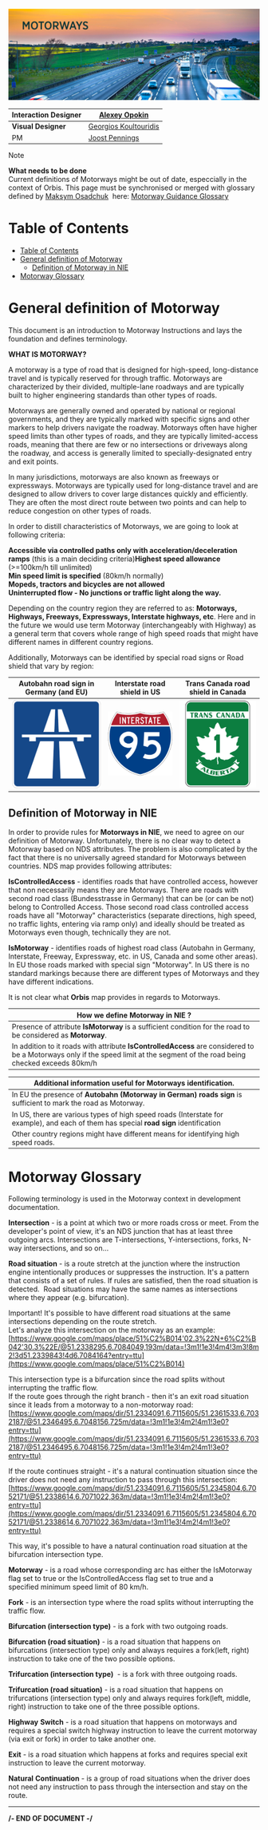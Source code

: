 ![](images/157710791.png)

| **Interaction Designer** | [Alexey Opokin](https://tomtom.atlassian.net/wiki/people/70121:e8cb7861-9079-4b92-b96d-bfe8cd882680?ref=confluence) |
|---|---|
| **Visual Designer** | [Georgios Koultouridis](https://tomtom.atlassian.net/wiki/people/5be2fd44649a737c2342afbe?ref=confluence) |
| PM | [Joost Pennings](https://tomtom.atlassian.net/wiki/people/712020:a6d50cb1-97be-4a9a-a279-3fbb3e2e1799?ref=confluence) |

> [!NOTE]
> **What needs to be done** <br> Current definitions of Motorways might be out of date, especcially in the context of Orbis. This page must be synchronised or merged with glossary defined by [Maksym Osadchuk](https://tomtom.atlassian.net/wiki/people/712020:fb261b5b-de23-442e-854b-8b08f3e29b6f?ref=confluence)  here: [Motorway Guidance Glossary](https://tomtom.atlassian.net/wiki/spaces/NAV/pages/104678579/Motorway+Guidance+Glossary)

Table of Contents
=================


*   [Table of Contents](#Table-of-Contents)
*   [General definition of Motorway](#General-definition-of-Motorway)
    *   [Definition of Motorway in NIE](#Definition-of-Motorway-in-NIE)
*   [Motorway Glossary](#Motorway-Glossary)
    

  

  

**General definition of Motorway**
==================================

This document is an introduction to Motorway Instructions and lays the foundation and defines terminology.

  

**WHAT IS MOTORWAY?**

A motorway is a type of road that is designed for high-speed, long-distance travel and is typically reserved for through traffic. Motorways are characterized by their divided, multiple-lane roadways and are typically built to higher engineering standards than other types of roads.

Motorways are generally owned and operated by national or regional governments, and they are typically marked with specific signs and other markers to help drivers navigate the roadway. Motorways often have higher speed limits than other types of roads, and they are typically limited-access roads, meaning that there are few or no intersections or driveways along the roadway, and access is generally limited to specially-designated entry and exit points.

In many jurisdictions, motorways are also known as freeways or expressways. Motorways are typically used for long-distance travel and are designed to allow drivers to cover large distances quickly and efficiently. They are often the most direct route between two points and can help to reduce congestion on other types of roads.

In order to distill characteristics of Motorways, we are going to look at following criteria:

**Accessible via controlled paths only with acceleration/deceleration ramps** (this is a main deciding criteria)**Highest speed allowance** (&gt;=100km/h till unlimited)  
**Min speed limit is specified** (80km/h normally)  
**Mopeds, tractors and bicycles are not allowed**  
**Uninterrupted flow - No junctions or traffic light along the way.**

Depending on the country region they are referred to as: **Motorways, Highways, Freeways, Expressways, Interstate highways, etc**. Here and in the future we would use term Motorway (interchangeably with Highway) as a general term that covers whole range of high speed roads that might have different names in different country regions. 

  

Additionally, Motorways can be identified by special road signs or Road shield that vary by region:

| Autobahn road sign in Germany (and EU) | Interstate road shield in US | Trans Canada road shield in Canada |
|---|---|---|
| ![](images/157710809.png) | ![](images/157710808.png) | ![](images/157710807.png) |

  

  

Definition of Motorway in NIE
-----------------------------

In order to provide rules for **Motorways in NIE**, we need to agree on our definition of Motorway. Unfortunately, there is no clear way to detect a Motorway based on NDS attributes. The problem is also complicated by the fact that there is no universally agreed standard for Motorways between countries. NDS map provides following attributes:

**IsControlledAccess** - identifies roads that have controlled access, however that non necessarily means they are Motorways. There are roads with second road class (Bundesstrasse in Germany) that can be (or can be not) belong to Controlled Access. Those second road class controlled access roads have all "Motorway" characteristics (separate directions, high speed, no traffic lights, entering via ramp only) and ideally should be treated as Motorways even though, technically they are not.

  
**IsMotorway** - identifies roads of highest road class (Autobahn in Germany, Interstate, Freeway, Expressway, etc. in US, Canada and some other areas). In EU those roads marked with special sign "Motorway". In US there is no standard markings because there are different types of Motorways and they have different indications.  
  
It is not clear what **Orbis** map provides in regards to Motorways.

  

| **How we define Motorway in NIE ?** |
|---|
| Presence of attribute **IsMotorway** is a sufficient condition for the road to be considered as **Motorway**. |
| In addition to it roads with attribute **IsControlledAccess** are considered to be a Motorways only if the speed limit at the segment of the road being checked exceeds 80km/h |

| Additional information useful for Motorways identification. |
|---|
| In EU the presence of **Autobahn** **(Motorway in German) roads sign** is sufficient to mark the road as Motorway. |
| In US, there are various types of high speed roads (Interstate for example), and each of them has special **road sign** identification |
| Other country regions might have different means for identifying high speed roads. |

  

  

Motorway Glossary
=================

Following terminology is used in the Motorway context in development documentation.

  

**Intersection** - is a point at which two or more roads cross or meet. From the developer's point of view, it's an NDS junction that has at least three outgoing arcs. Intersections are T-intersections, Y-intersections, forks, N-way intersections, and so on...

**Road situation** - is a route stretch at the junction where the instruction engine intentionally produces or suppresses the instruction. It's a pattern that consists of a set of rules. If rules are satisfied, then the road situation is detected.  Road situations may have the same names as intersections where they appear (e.g. bifurcation).

Important! It's possible to have different road situations at the same intersections depending on the route stretch.  
Let's analyze this intersection on the motorway as an example:  
[https://www.google.com/maps/place/51%C2%B014'02.3%22N+6%C2%B042'30.3%22E/@51.2338295,6.7084049,193m/data=!3m1!1e3!4m4!3m3!8m2!3d51.2339843!4d6.7084164?entry=ttu](https://www.google.com/maps/place/51%C2%B014)

This intersection type is a bifurcation since the road splits without interrupting the traffic flow.  
If the route goes through the right branch - then it's an exit road situation since it leads from a motorway to a non-motorway road:  
[https://www.google.com/maps/dir/51.2334091,6.7115605/51.2361533,6.7032187/@51.2346495,6.7048156,725m/data=!3m1!1e3!4m2!4m1!3e0?entry=ttu](https://www.google.com/maps/dir/51.2334091,6.7115605/51.2361533,6.7032187/@51.2346495,6.7048156,725m/data=!3m1!1e3!4m2!4m1!3e0?entry=ttu)

If the route continues straight - it's a natural continuation situation since the driver does not need any instruction to pass through this intersection:  
[https://www.google.com/maps/dir/51.2334091,6.7115605/51.2345804,6.7052171/@51.2338614,6.7071022,363m/data=!3m1!1e3!4m2!4m1!3e0?entry=ttu](https://www.google.com/maps/dir/51.2334091,6.7115605/51.2345804,6.7052171/@51.2338614,6.7071022,363m/data=!3m1!1e3!4m2!4m1!3e0?entry=ttu)

This way, it's possible to have a natural continuation road situation at the bifurcation intersection type. 

  

**Motorway** - is a road whose corresponding arc has either the IsMotorway flag set to true or the IsControlledAccess flag set to true and a specified minimum speed limit of 80 km/h.

**Fork** - is an intersection type where the road splits without interrupting the traffic flow.

**Bifurcation (intersection type)** - is a fork with two outgoing roads. 

**Bifurcation (road situation)** - is a road situation that happens on bifurcations (intersection type) only and always requires a fork(left, right) instruction to take one of the two possible options.

**Trifurcation (intersection type)**  - is a fork with three outgoing roads.

**Trifurcation (road situation)** - is a road situation that happens on trifurcations (intersection type) only and always requires fork(left, middle, right) instruction to take one of the three possible options.

**Highway** **Switch** - is a road situation that happens on motorways and requires a special switch highway instruction to leave the current motorway (via exit or fork) in order to take another one.

**Exit** - is a road situation which happens at forks and requires special exit instruction to leave the current motorway.

**Natural** **Continuation** - is a group of road situations when the driver does not need any instruction to pass through the intersection and stay on the route.

  

  

  

  
  

------

**/- END OF DOCUMENT -/**